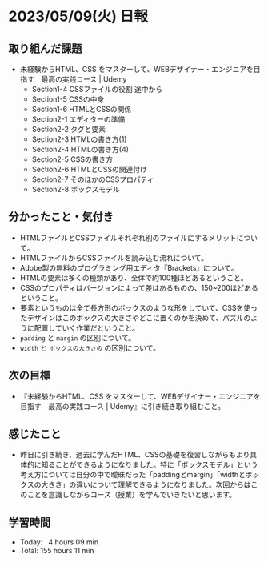 # 2023/05/09(火) 日報
## 取り組んだ課題
- 未経験からHTML、CSS をマスターして、WEBデザイナー・エンジニアを目指す　最高の実践コース | Udemy
  - Section1-4 CSSファイルの役割 途中から
  - Section1-5 CSSの中身
  - Section1-6 HTMLとCSSの関係
  - Section2-1 エディターの準備
  - Section2-2 タグと要素
  - Section2-3 HTMLの書き方(1)
  - Section2-4 HTMLの書き方(4)
  - Section2-5 CSSの書き方
  - Section2-6 HTMLとCSSの関連付け
  - Section2-7 そのほかのCSSプロパティ
  - Section2-8 ボックスモデル

## 分かったこと・気付き
- HTMLファイルとCSSファイルそれぞれ別のファイルにするメリットについて。
- HTMLファイルからCSSファイルを読み込む流れについて。
- Adobe製の無料のプログラミング用エディタ『Brackets』について。
- HTMLの要素は多くの種類があり、全体で約100種ほどあるということ。
- CSSのプロパティはバージョンによって差はあるものの、150~200ほどあるということ。
- 要素というものは全て長方形のボックスのような形をしていて、CSSを使ったデザインはこのボックスの大きさやどこに置くのかを決めて、パズルのように配置していく作業だということ。
- `padding` と `margin` の区別について。
- `width` と `ボックスの大きさの` の区別について。

## 次の目標
- 『未経験からHTML、CSS をマスターして、WEBデザイナー・エンジニアを目指す　最高の実践コース | Udemy』に引き続き取り組むこと。

## 感じたこと
- 昨日に引き続き、過去に学んだHTML、CSSの基礎を復習しながらもより具体的に知ることができるようになりました。特に「ボックスモデル」という考え方については自分の中で曖昧だった「paddingとmargin」「widthとボックスの大きさ」の違いについて理解できるようになりました。次回からはこのことを意識しながらコース（授業）を学んでいきたいと思います。

## 学習時間
- Today:&nbsp;&nbsp;&nbsp;4 hours 09 min
- Total: 155 hours 11 min
